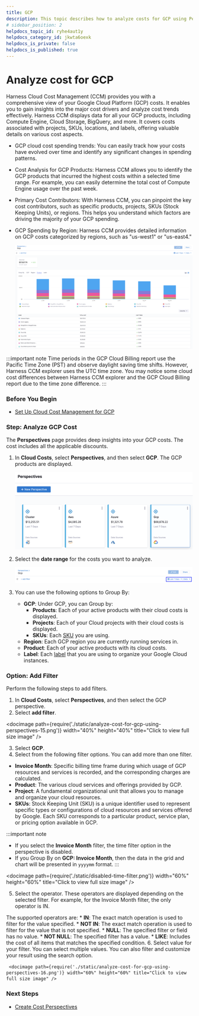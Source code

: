 ```yaml
---
title: GCP 
description: This topic describes how to analyze costs for GCP using Perspectives.
# sidebar_position: 2
helpdocs_topic_id: ryhe4aut1y
helpdocs_category_id: jkwta6oexk
helpdocs_is_private: false
helpdocs_is_published: true
---
```


# Analyze cost for GCP 

Harness Cloud Cost Management (CCM) provides you with a comprehensive view of your Google Cloud Platform (GCP) costs. It enables you to gain insights into the major cost drivers and analyze cost trends effectively. Harness CCM displays data for all your GCP products, including Compute Engine, Cloud Storage, BigQuery, and more. It covers costs associated with projects, SKUs, locations, and labels, offering valuable details on various cost aspects. 
* GCP cloud cost spending trends: You can easily track how your costs have evolved over time and identify any significant changes in spending patterns.
* Cost Analysis for GCP Products: Harness CCM allows you to identify the GCP products that incurred the highest costs within a selected time range. For example, you can easily determine the total cost of Compute Engine usage over the past week.
* Primary Cost Contributors: With Harness CCM, you can pinpoint the key cost contributors, such as specific products, projects, SKUs (Stock Keeping Units), or regions. This helps you understand which factors are driving the majority of your GCP spending.
* GCP Spending by Region: Harness CCM provides detailed information on GCP costs categorized by regions, such as "us-west1" or "us-east4." 
  
    ![](./static/analyze-cost-for-gcp-using-perspectives-12.png)


:::important note
Time periods in the GCP Cloud Billing report use the Pacific Time Zone (PST) and observe daylight saving time shifts. However, Harness CCM explorer uses the UTC time zone. You may notice some cloud cost differences between Harness CCM explorer and the GCP Cloud Billing report due to the time zone difference.
:::


### Before You Begin

* [Set Up Cloud Cost Management for GCP](../../get-started/onboarding-guide/set-up-cost-visibility-for-gcp.md)

### Step: Analyze GCP Cost

The **Perspectives** page provides deep insights into your GCP costs. The cost includes all the applicable discounts.

1. In **Cloud Costs**, select **Perspectives**, and then select **GCP**. The GCP products are displayed.
   
     ![](./static/analyze-cost-for-gcp-using-perspectives-13.png)
2. Select the **date range** for the costs you want to analyze.
   
     ![](./static/analyze-cost-for-gcp-using-perspectives-14.png)
3. You can use the following options to Group By:
	* **GCP**: Under GCP, you can Group by:
		+ **Products**: Each of your active products with their cloud costs is displayed.
		+ **Projects**: Each of your Cloud projects with their cloud costs is displayed.
		+ **SKUs**: Each [SKU](https://cloud.google.com/skus) you are using.
	* **Region**: Each GCP region you are currently running services in.
	* **Product**: Each of your active products with its cloud costs.
	* **Label**: Each [label](https://cloud.google.com/resource-manager/docs/creating-managing-labels) that you are using to organize your Google Cloud instances.

### Option: Add Filter

Perform the following steps to add filters.

1. In **Cloud Costs**, select **Perspectives**, and then select the GCP perspective.
2. Select **add filter**.

 <docimage path={require('./static/analyze-cost-for-gcp-using-perspectives-15.png')} width="40%" height="40%" title="Click to view full size image" />
   

3. Select **GCP**.
4. Select from the following filter options. You can add more than one filter.

  - **Invoice Month**: Specific billing time frame during which usage of GCP resources and services is recorded, and the corresponding charges are calculated.
  - **Product**: The various cloud services and offerings provided by GCP. 
  - **Project**: A fundamental organizational unit that allows you to manage and organize your cloud resources.
  - **SKUs**: Stock Keeping Unit (SKU) is a unique identifier used to represent specific types or configurations of cloud resources and services offered by Google. Each SKU corresponds to a particular product, service plan, or pricing option available in GCP.

:::important note
   - If you select the **Invoice Month** filter, the time filter option in the perspective is disabled. 
   - If you Group By on **GCP: Invoice Month**, then the data in the grid and chart will be presented in `yyyymm` format.
:::

  <docimage path={require('./static/disabled-time-filter.png')} width="60%" height="60%" title="Click to view full size image" />

5. Select the operator. These operators are displayed depending on the selected filter. For example, for the Invoice Month filter, the only operator is IN. 

 The supported operators are:
	* **IN**: The exact match operation is used to filter for the value specified.
	* **NOT IN**: The exact match operation is used to filter for the value that is not specified.
	* **NULL**: The specified filter or field has no value.
	* **NOT NULL**: The specified filter has a value.
	* **LIKE**: Includes the cost of all items that matches the specified condition.
6. Select value for your filter. You can select multiple values. You can also filter and customize your result using the search option.
   
     <docimage path={require('./static/analyze-cost-for-gcp-using-perspectives-16.png')} width="60%" height="60%" title="Click to view full size image" />


### Next Steps

* [Create Cost Perspectives](../1-ccm-perspectives/1-create-cost-perspectives.md)

